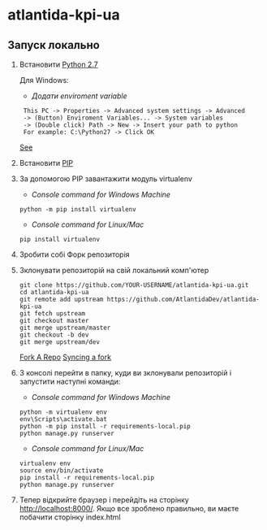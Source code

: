 # atlantida-kpi-ua

## Запуск локально

1. Встановити [Python 2.7](https://www.python.org/downloads/)
   
   Для Windows:
   - *Додати enviroment variable*
   ```commandline
    This PC -> Properties -> Advanced system settings -> Advanced
	-> (Button) Enviroment Variables... -> System variables 
	-> (Double click) Path -> New -> Insert your path to python
	For example: C:\Python27 -> Click OK
    ```
	[See](https://www.nextofwindows.com/how-to-addedit-environment-variables-in-windows-7)
   
2. Встановити [PIP](https://pip.pypa.io/en/stable/installing/)
3. За допомогою PIP завантажити модуль virtualenv

    - *Console command for Windows Machine*
    ```commandline
    python -m pip install virtualenv
    ```
    
    - *Console command for Linux/Mac*
    ```commandline
    pip install virtualenv
    ```

4. Зробити собі Форк репозиторія
5. Зклонувати репозиторій на свій локальний комп'ютер
	
	```commandline
	git clone https://github.com/YOUR-USERNAME/atlantida-kpi-ua.git
    cd atlantida-kpi-ua
	git remote add upstream https://github.com/AtlantidaDev/atlantida-kpi-ua
	git fetch upstream
	git checkout master
	git merge upstream/master
	git checkout -b dev
	git merge upstream/dev
    ```
	
	[Fork A Repo](https://help.github.com/articles/fork-a-repo/)
	[Syncing a fork](https://help.github.com/articles/syncing-a-fork/)

6. З консолі перейти в папку, куди ви зклонували репозиторій
    і запустити наступні команди:
    
    - *Console command for Windows Machine*
    ```commandline
    python -m virtualenv env
    env\Scripts\activate.bat
    python -m pip install -r requirements-local.pip
    python manage.py runserver
    ```

    - *Console command for Linux/Mac*
    ```commandline
    virtualenv env
    source env/bin/activate
    pip install -r requirements-local.pip
    python manage.py runserver
    ```
7. Тепер відкрийте браузер і перейдіть на сторінку
    [http://localhost:8000/](http://localhost:8000/).
    Якщо все зроблено правильно, ви маєте побачити сторінку index.html